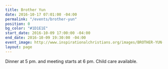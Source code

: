 ```yaml
---
title: Brother Yun
date: 2016-10-17 07:01:00 -04:00
permalink: "/events/brother-yun"
position: 0
bg_color: "#1D1E1E"
start_date: 2016-10-09 17:00:00 -04:00
end_date: 2016-10-09 19:30:00 -04:00
event_image: http://www.inspirationalchristians.org/images/BROTHER-YUN-BIOGRAPHY-2.png
layout: page
---
```


Dinner at 5 pm. and meeting starts at 6 pm. Child care available.